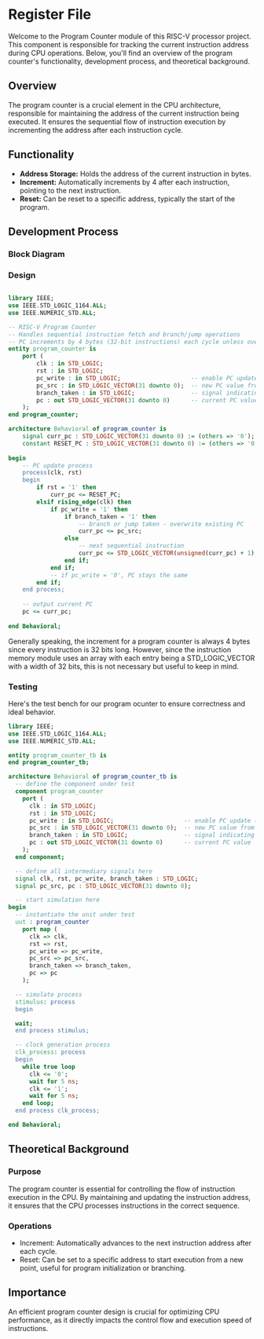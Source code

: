 # Register File

Welcome to the Program Counter module of this RISC-V processor project. This component is responsible for tracking the current instruction address during CPU operations. Below, you'll find an overview of the program counter's functionality, development process, and theoretical background.

## Overview
The program counter is a crucial element in the CPU architecture, responsible for maintaining the address of the current instruction being executed. It ensures the sequential flow of instruction execution by incrementing the address after each instruction cycle.

## Functionality
- **Address Storage:** Holds the address of the current instruction in bytes.
- **Increment:** Automatically increments by 4 after each instruction, pointing to the next instruction.
- **Reset:** Can be reset to a specific address, typically the start of the program.

## Development Process

### Block Diagram

### Design
<div style="max-width: 800px; overflow-x: auto;">
    
```VHDL
library IEEE;
use IEEE.STD_LOGIC_1164.ALL;
use IEEE.NUMERIC_STD.ALL;

-- RISC-V Program Counter
-- Handles sequential instruction fetch and branch/jump operations
-- PC increments by 4 bytes (32-bit instructions) each cycle unless overridden
entity program_counter is
    port (
        clk : in STD_LOGIC;
        rst : in STD_LOGIC;
        pc_write : in STD_LOGIC;                    -- enable PC update (for pipeline stalls)
        pc_src : in STD_LOGIC_VECTOR(31 downto 0);  -- new PC value from branch/jump
        branch_taken : in STD_LOGIC;                -- signal indicating branch/jump taken
        pc : out STD_LOGIC_VECTOR(31 downto 0)      -- current PC value
    );
end program_counter;

architecture Behavioral of program_counter is
    signal curr_pc : STD_LOGIC_VECTOR(31 downto 0) := (others => '0');
    constant RESET_PC : STD_LOGIC_VECTOR(31 downto 0) := (others => '0');
    
begin
    -- PC update process
    process(clk, rst)
    begin
        if rst = '1' then
            curr_pc <= RESET_PC;
        elsif rising_edge(clk) then
            if pc_write = '1' then
                if branch_taken = '1' then
                    -- branch or jump taken - overwrite existing PC
                    curr_pc <= pc_src;
                else
                    -- next sequential instruction
                    curr_pc <= STD_LOGIC_VECTOR(unsigned(curr_pc) + 1);
                end if;
            end if;
            -- if pc_write = '0', PC stays the same
        end if;
    end process;
    
    -- output current PC
    pc <= curr_pc;
    
end Behavioral;
```
</div>
Generally speaking, the increment for a program counter is always 4 bytes since every instruction is 32 bits long. However, since the instruction memory module uses an array with each entry being a STD_LOGIC_VECTOR with a width of 32 bits, this is not necessary but useful to keep in mind.

### Testing
Here's the test bench for our program ocunter to ensure correctness and ideal behavior.

```VHDL
library IEEE;
use IEEE.STD_LOGIC_1164.ALL;
use IEEE.NUMERIC_STD.ALL;

entity program_counter_tb is
end program_counter_tb;

architecture Behavioral of program_counter_tb is
  -- define the component under test
  component program_counter
    port (
      clk : in STD_LOGIC;
      rst : in STD_LOGIC;
      pc_write : in STD_LOGIC;                    -- enable PC update (for pipeline stalls)
      pc_src : in STD_LOGIC_VECTOR(31 downto 0);  -- new PC value from branch/jump
      branch_taken : in STD_LOGIC;                -- signal indicating branch/jump taken
      pc : out STD_LOGIC_VECTOR(31 downto 0)      -- current PC value
    );
  end component;

  -- define all intermediary signals here
  signal clk, rst, pc_write, branch_taken : STD_LOGIC;
  signal pc_src, pc : STD_LOGIC_VECTOR(31 downto 0);

  -- start simulation here
begin
  -- instantiate the unit under test
  uut : program_counter
    port map (
      clk => clk,
      rst => rst,
      pc_write => pc_write,
      pc_src => pc_src,
      branch_taken => branch_taken,
      pc => pc
    );

  -- simulate process
  stimulus: process
  begin

  wait;
  end process stimulus;

  -- clock generation process
  clk_process: process
  begin
    while true loop
      clk <= '0';
      wait for 5 ns;
      clk <= '1';
      wait for 5 ns;
    end loop;
  end process clk_process;

end Behavioral;
```

## Theoretical Background

### Purpose
The program counter is essential for controlling the flow of instruction execution in the CPU. By maintaining and updating the instruction address, it ensures that the CPU processes instructions in the correct sequence.

### Operations
- Increment: Automatically advances to the next instruction address after each cycle.
- Reset: Can be set to a specific address to start execution from a new point, useful for program initialization or branching.

## Importance
An efficient program counter design is crucial for optimizing CPU performance, as it directly impacts the control flow and execution speed of instructions.

